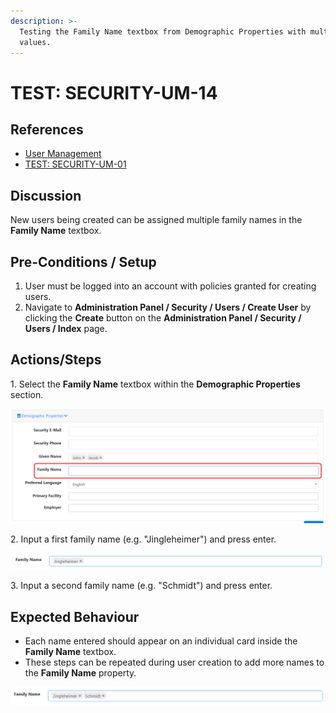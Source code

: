 ```yaml
---
description: >-
  Testing the Family Name textbox from Demographic Properties with multiple
  values.
---
```


# TEST: SECURITY-UM-14

## References

* [User Management](broken-reference)
* [TEST: SECURITY-UM-01](test-security-um-01.md)&#x20;

## Discussion

New users being created can be assigned multiple family names in the **Family Name** textbox.&#x20;

## Pre-Conditions / Setup

1. User must be logged into an account with policies granted for creating users.
2. Navigate to **Administration Panel / Security / Users / Create User** by clicking the **Create** button on the **Administration Panel / Security / Users / Index** page.

## Actions/Steps

1\. Select the **Family Name** textbox within the **Demographic Properties** section.

![](<../../../../../../../.gitbook/assets/image (237).png>)

2\. Input a first family name (e.g. "Jingleheimer") and press enter.

![](<../../../../../../../.gitbook/assets/image (239).png>)

3\. Input a second family name (e.g. "Schmidt") and press enter.

## Expected Behaviour

* Each name entered should appear on an individual card inside the **Family Name** textbox.
* These steps can be repeated during user creation to add more names to the **Family Name** property.

![](<../../../../../../../.gitbook/assets/image (235).png>)
